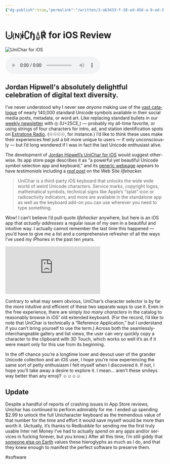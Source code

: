 ```yaml
---
{"dg-publish":true,"permalink":"/written/3-a63433-f-38-ed-458-a-9-ed-3-ae-27-cf-4-dd-827/","dgHomeLink":true,"dgPassFrontmatter":false}
---
```


# ⨃🄝ɨ∁ɧ⍙℟ for iOS Review

![UniChar for iOS](https://i.snap.as/xTLb40e.png) 

 <audio controls>
  <source src="https://davidblue.wtf/audio/unichar.mp3">
</audio>

<!--more-->

## Jordan Hipwell's absolutely delightful celebration of digital text diversity.

I’ve nev­er under­stood why I nev­er see *any­one* mak­ing use of the [vast cat­a­logue](https://en.wikipedia.org/wiki/List_of_Unicode_characters) of near­ly 140,000 stan­dard Uni­code sym­bols avail­able in their social media posts, meta­da­ta, or word art. Like replac­ing stan­dard bul­lets in our [week­ly newslet­ter](http://bit.ly/thetonearchive) with ◎ (U+25CE,) — prob­a­bly my all-time favorite, or using strings of four char­ac­ters for intro, ad, and sta­tion iden­ti­fi­ca­tion spots on [Extra­tone Radio](http://anchor.fm/extratone). (☉☉☉☉, for instance.) I’d like to think these uses make their expe­ri­ences feel just a bit more unique to users — if only uncon­scious­ly — but I’d long won­dered if I was in fact the last Uni­code enthu­si­ast alive.

The devel­op­ment of [Jor­dan Hipwell’s UniChar for iOS](https://apple.co/2twLdBA) would sug­gest oth­er­wise. Its app store page describes it as “a pow­er­ful yet beau­ti­ful Uni­code sym­bol selec­tion app and key­board,” and its [gener­ic web­page](https://unichar.app) appears to have *tes­ti­mo­ni­als* includ­ing a *[real post](https://lifehacker.com/this-ios-keyboard-app-will-give-you-all-the-unicode-cha-1822994495)* on the Web Site *life­hack­er.*

> UniChar is a third-par­ty iOS key­board that unlocks the wide wide world of weird Uni­code char­ac­ters. Ser­vice marks, copy­right logos, math­e­mat­i­cal sym­bols, tech­ni­cal signs like Apple’s “splat” icon or radioac­tiv­i­ty indi­ca­tors, and more are avail­able in the stand­alone app as well as the key­board add-on you can use wher­ev­er you need to type some­thing.  

Wow! I can’t believe I’d pull-quote *life­hack­er* any­where, but here is an iOS app that  *actu­al­ly address­es* a reg­u­lar issue of my own in a beau­ti­ful and intu­itive way. I actu­al­ly can­not remem­ber the last time this hap­pened — you’d have to give me a list and a com­pre­hen­sive refresh­er of all the ways I’ve used my iPhones in the past ten years.

<iframe width="auto" height="auto" src="https://www.youtube.com/embed/AS2S9_vBcDs?controls=0" frameborder="0" allow="accelerometer; autoplay; encrypted-media; gyroscope; picture-in-picture" allowfullscreen></iframe>

Con­trary to what may seem obvi­ous, UniChar’s char­ac­ter selec­tor is by far the more intu­itive and effi­cient of these two sep­a­rate ways to use it. Even in the free expe­ri­ence, there are sim­ply  *too many* *char­ac­ters* in the cat­a­log to rea­son­ably browse in iOS’ old extend­ed key­board. (For the record, I’d like to note that UniChar is tech­ni­cal­ly a “Ref­er­ence Appli­ca­tion,” but I under­stand if you can’t bring your­self to use the term.) Across both the seam­less­ly-inter­change­able gallery and list views, the user can very quick­ly copy a char­ac­ter to the clip­board with 3D Touch, which works so well it’s as if it were meant only for this use from its begin­ning.

In the off chance you’re a long­time lover and devout user of the grander Uni­code col­lec­tion and an iOS user, I hope you’re now expe­ri­enc­ing the same sort of pet­ty enthu­si­asm I felt myself when I dis­cov­ered it. If not, I hope you’ll take away a desire to explore it. I mean… aren’t these smi­leys way bet­ter than any emo­ji? ☺☺☺☺

## Update

Despite a hand­ful of reports of crash­ing issues in App Store reviews, Unichar has con­tin­ued to per­form admirably for me. I end­ed up spend­ing $2.99 to unlock the full Unichar­ac­ter key­board as the tremen­dous val­ue of that num­ber for the time and effort it would save myself would be more than worth it. (Actu­al­ly, it’s thanks to Red­bub­ble for send­ing me the first tru­ly usable Inter net Mon­ey I’ve had to actu­al­ly *spend* on any apps and/or ser­vices in fuck­ing for­ev­er, but you know.) After all this time, I’m still gid­dy that [some­one else on Earth](https://jordanhipwell.com/) val­ues these hiero­glyphs as much as I do, and that they knew enough to man­i­fest the per­fect soft­ware to pre­serve them.

#software